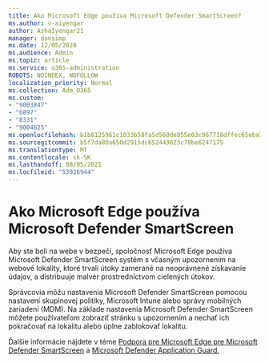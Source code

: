```yaml
---
title: Ako Microsoft Edge používa Microsoft Defender SmartScreen?
ms.author: v-aiyengar
author: AshaIyengar21
manager: dansimp
ms.date: 12/05/2020
ms.audience: Admin
ms.topic: article
ms.service: o365-administration
ROBOTS: NOINDEX, NOFOLLOW
localization_priority: Normal
ms.collection: Adm_O365
ms.custom:
- "9003847"
- "6897"
- "8331"
- "9004625"
ms.openlocfilehash: b1b8125961c1033b58fa5d560de855e03c967718dffec65eba7ac59a66cd3f6e
ms.sourcegitcommit: b5f7da89a650d2915dc652449623c78be6247175
ms.translationtype: MT
ms.contentlocale: sk-SK
ms.lasthandoff: 08/05/2021
ms.locfileid: "53926944"
---
```

# <a name="how-microsoft-edge-uses-microsoft-defender-smartscreen"></a>Ako Microsoft Edge používa Microsoft Defender SmartScreen

Aby ste boli na webe v bezpečí, spoločnosť Microsoft Edge používa Microsoft Defender SmartScreen systém s včasným upozornením na webové lokality, ktoré trvali útoky zamerané na neoprávnené získavanie údajov, a distribuuje malvér prostredníctvom cielených útokov.

Správcovia môžu nastavenia Microsoft Defender SmartScreen pomocou nastavení skupinovej politiky, Microsoft Intune alebo správy mobilných zariadení (MDM). Na základe nastavenia Microsoft Defender SmartScreen môžete používateľom zobraziť stránku s upozornením a nechať ich pokračovať na lokalitu alebo úplne zablokovať lokalitu.

Ďalšie informácie nájdete v téme [Podpora pre Microsoft Edge pre Microsoft Defender SmartScreen](https://go.microsoft.com/fwlink/?linkid=2133081) a [Microsoft Defender Application Guard.](https://go.microsoft.com/fwlink/?linkid=2132839)